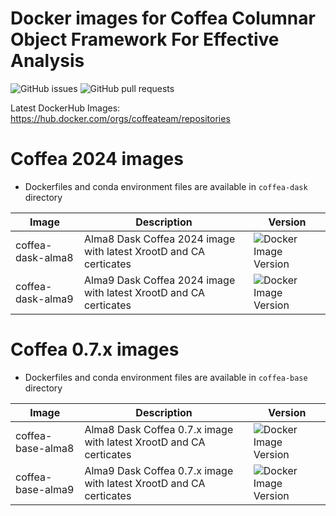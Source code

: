 # Docker images for Coffea Columnar Object Framework For Effective Analysis

![GitHub issues](https://img.shields.io/github/issues/coffeateam/af-images)
![GitHub pull requests](https://img.shields.io/github/issues-pr/coffeateam/af-images)

Latest DockerHub Images: https://hub.docker.com/orgs/coffeateam/repositories


# Coffea 2024 images

* Dockerfiles and conda environment files are available in `coffea-dask` directory

| Image           | Description                                   | Version | 
|-----------------|-----------------------------------------------|-------------|
| coffea-dask-alma8     | Alma8 Dask Coffea 2024 image with latest XrootD and CA certicates            |  ![Docker Image Version](https://img.shields.io/docker/v/coffeateam/coffea-dask-almalinux8) |
| coffea-dask-alma9     | Alma9 Dask Coffea 2024 image with latest XrootD and CA certicates            | ![Docker Image Version](https://img.shields.io/docker/v/coffeateam/coffea-dask-almalinux9) |



# Coffea 0.7.x images

* Dockerfiles and conda environment files are available in `coffea-base` directory


| Image           | Description                                   | Version | 
|-----------------|-----------------------------------------------|-------------|
| coffea-base-alma8     | Alma8 Dask Coffea 0.7.x image with latest XrootD and CA certicates            | ![Docker Image Version](https://img.shields.io/docker/v/coffeateam/coffea-base-almalinux8) |
| coffea-base-alma9     | Alma9 Dask Coffea 0.7.x image with latest XrootD and CA certicates            | ![Docker Image Version](https://img.shields.io/docker/v/coffeateam/coffea-base-almalinux9) |





